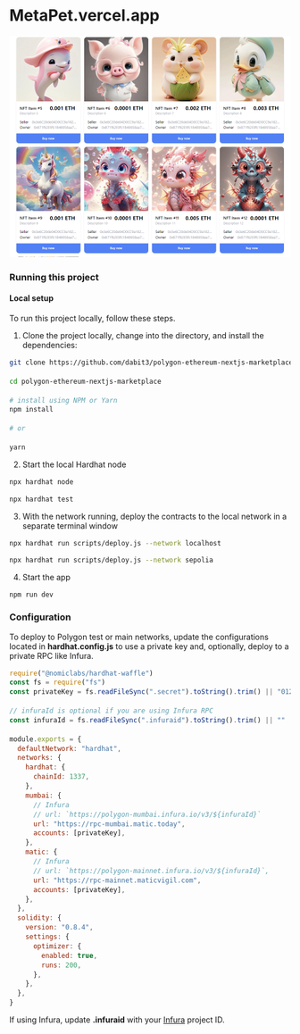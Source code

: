 # MetaPet.vercel.app

![alt text](image.png)

### Running this project

#### Local setup

To run this project locally, follow these steps.

1. Clone the project locally, change into the directory, and install the dependencies:

```sh
git clone https://github.com/dabit3/polygon-ethereum-nextjs-marketplace.git

cd polygon-ethereum-nextjs-marketplace

# install using NPM or Yarn
npm install

# or

yarn
```

2. Start the local Hardhat node

```sh
npx hardhat node
```

```sh
npx hardhat test
```

3. With the network running, deploy the contracts to the local network in a separate terminal window

```sh
npx hardhat run scripts/deploy.js --network localhost
```

```sh
npx hardhat run scripts/deploy.js --network sepolia
```


4. Start the app

```
npm run dev
```

### Configuration

To deploy to Polygon test or main networks, update the configurations located in **hardhat.config.js** to use a private key and, optionally, deploy to a private RPC like Infura.

```javascript
require("@nomiclabs/hardhat-waffle")
const fs = require("fs")
const privateKey = fs.readFileSync(".secret").toString().trim() || "01234567890123456789"

// infuraId is optional if you are using Infura RPC
const infuraId = fs.readFileSync(".infuraid").toString().trim() || ""

module.exports = {
  defaultNetwork: "hardhat",
  networks: {
    hardhat: {
      chainId: 1337,
    },
    mumbai: {
      // Infura
      // url: `https://polygon-mumbai.infura.io/v3/${infuraId}`
      url: "https://rpc-mumbai.matic.today",
      accounts: [privateKey],
    },
    matic: {
      // Infura
      // url: `https://polygon-mainnet.infura.io/v3/${infuraId}`,
      url: "https://rpc-mainnet.maticvigil.com",
      accounts: [privateKey],
    },
  },
  solidity: {
    version: "0.8.4",
    settings: {
      optimizer: {
        enabled: true,
        runs: 200,
      },
    },
  },
}
```

If using Infura, update **.infuraid** with your [Infura](https://infura.io/) project ID.
